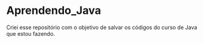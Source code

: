 # Aprendendo_Java
Criei esse repositório com o objetivo de salvar os códigos do curso de Java que estou fazendo.
